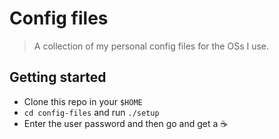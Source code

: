 # Config files

> A collection of my personal config files for the OSs I use. 

## Getting started

* Clone this repo in your `$HOME`
* `cd config-files` and run `./setup`
* Enter the user password and then go and get a :coffee:
